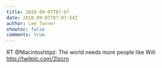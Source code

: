 ```yaml
---
title: 2010-09-07T07-07
date: 2010-09-07T07:07:54Z
author: Lee Turner
showtoc: false
comments: true
---
```


RT @Macintoshtipz: The world needs more people like Will:  http://twitpic.com/2lzcrn

